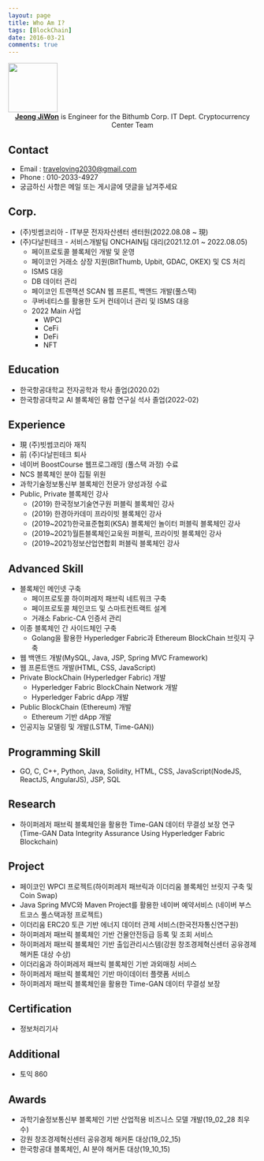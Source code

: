 ```yaml
---
layout: page
title: Who Am I?
tags: [BlockChain]
date: 2016-03-21
comments: true
---
```


<img src = "https://traveloving2030.github.io/jiwon/assets/img/post/profile.jpg" width = "100px"  height="100px" />
<center><a href="https://github.com/traveloving2030"><b>Jeong JiWon</b></a> is Engineer for the Bithumb Corp. IT Dept. Cryptocurrency Center Team</center>


## Contact
* Email : traveloving2030@gmail.com
* Phone : 010-2033-4927
* 궁금하신 사항은 메일 또는 게시글에 댓글을 남겨주세요

## Corp.
* (주)빗썸코리아 - IT부문 전자자산센터 센터원(2022.08.08 ~ 現)
* (주)다날핀테크 - 서비스개발팀 ONCHAIN팀 대리(2021.12.01 ~ 2022.08.05)
    - 페이프로토콜 블록체인 개발 및 운영
    - 페이코인 거래소 상장 지원(BitThumb, Upbit, GDAC, OKEX) 및 CS 처리
    - ISMS 대응
    - DB 데이터 관리
    - 페이코인 트랜잭션 SCAN 웹 프론트, 백앤드 개발(풀스택)
    - 쿠버네티스를 활용한 도커 컨테이너 관리 및 ISMS 대응
    - 2022 Main 사업
        - WPCI
        - CeFi
        - DeFi
        - NFT

## Education
* 한국항공대학교 전자공학과 학사 졸업(2020.02)
* 한국항공대학교 AI 블록체인 융합 연구실 석사 졸업(2022-02)

## Experience
* 現 (주)빗썸코리아 재직
* 前 (주)다날핀테크 퇴사
* 네이버 BoostCourse 웹프로그래밍 (풀스택 과정) 수료
* NCS 블록체인 분야 집필 위원
* 과학기술정보통신부 블록체인 전문가 양성과정 수료
* Public, Private 블록체인 강사 
    - (2019) 한국정보기술연구원 퍼블릭 블록체인 강사
    - (2019) 한경아카데미 프라이빗 블록체인 강사
    - (2019~2021)한국표준협회(KSA) 블록체인 놀이터 퍼블릭 블록체인 강사
    - (2019~2021)월튼블록체인교욱원 퍼블릭, 프라이빗 블록체인 강사
    - (2019~2021)정보산업연합회 퍼블릭 블록체인 강사

## Advanced Skill
* 블록체인 메인넷 구축
    - 페이프로토콜 하이퍼레저 패브릭 네트워크 구축
    - 페이프로토콜 체인코드 및 스마트컨트랙트 설계
    - 거래소 Fabric-CA 인증서 관리
* 이종 블록체인 간 사이드체인 구축
    - Golang을 활용한 Hyperledger Fabric과 Ethereum BlockChain 브릿지 구축
* 웹 백앤드 개발(MySQL, Java, JSP, Spring MVC Framework)
* 웹 프론트앤드 개발(HTML, CSS, JavaScript)
* Private BlockChain (Hyperledger Fabric) 개발
    - Hyperledger Fabric BlockChain Network 개발
    - Hyperledger Fabric dApp 개발
* Public BlockChain (Ethereum) 개발
    - Ethereum 기반 dApp 개발
* 인공지능 모델링 및 개발(LSTM, Time-GAN))

## Programming Skill
* GO, C, C++, Python, Java, Solidity, HTML, CSS, JavaScript(NodeJS, ReactJS, AngularJS), JSP, SQL

## Research
* 하이퍼레저 패브릭 블록체인을 활용한 Time-GAN 데이터 무결성 보장 연구 (Time-GAN Data Integrity Assurance Using Hyperledger Fabric Blockchain)

## Project
- 페이코인 WPCI 프로젝트(하이퍼레저 패브릭과 이더리움 블록체인 브릿지 구축 및 Coin Swap)
- Java Spring MVC와 Maven Project를 활용한 네이버 예약서비스 (네이버 부스트코스 풀스택과정 프로젝트)
- 이더리움 ERC20 토큰 기반 에너지 데이터 관제 서비스(한국전자통신연구원)
- 하이퍼레저 패브릭 블록체인 기반 건물안전등급 등록 및 조회 서비스
- 하이퍼레저 패브릭 블록체인 기반 출입관리시스템(강원 창조경제혁신센터 공유경제 해커톤 대상 수상)
- 이더리움과 하이퍼레저 패브릭 블록체인 기반 과외매칭 서비스
- 하이퍼레저 패브릭 블록체인 기반 마이데이터 플랫폼 서비스
- 하이퍼레저 패브릭 블록체인을 활용한 Time-GAN 데이터 무결성 보장

## Certification
* 정보처리기사

## Additional
* 토익 860

## Awards
* 과학기술정보통신부 블록체인 기반 산업적용 비즈니스 모델 개발(19_02_28 최우수)
* 강원 창조경제혁신센터 공유경제 해커톤 대상(19_02_15)
* 한국항공대 블록체인, AI 분야 해커톤 대상(19_10_15)

